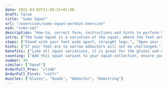 ```yaml
---
date: 2021-03-02T11:50:31+01:00
draft: false
title: "Sumo Squat"
url: "/exercises/sumo-squat-workout-exercise"
eid: "sumo-sqt"
description: "How-to, correct form, instructions and hints to perform Sumo Squat. Similar exercises and video demo"
intro: ["The Sumo Squat is a variation of the squat, where the feet are placed in a wider distance with fingers pointing slightly out. Additionally to the muscles worked by the regular squat this variance works also the inner thigh."]
steps: ["Stand with your feet wide apart, straight legs.", "Open your feet, approximately 45 degrees, externally rotating the hips.", "Squat down, keeping your upper body straight.", "Extend your legs returning to the initial position."]
hints: ["If your feet are to narrow adductors will not be challenged.", "Too wide will bruise the hip joints."]
benefits: ["Like all squat variations, it is great for the glutes and quads.", "Strengthen the inner tights, the adductors."]
counting: ["Add this squat variant to your squat-collection, ensure you do it 2 to 4 times a month.", "Do 2 to 4 series of 10 repetitions."]
number: 30
similar: ["Squat"]
OrderFull_Prev: "climb"
OrderFull_First: "calfr"
muscles: ["Glutes", "Quads", "Adductor", "Hamstring"]
---
```

